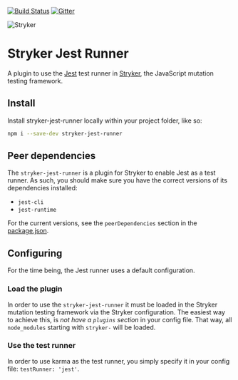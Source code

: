 [![Build Status](https://travis-ci.org/stryker-mutator/stryker-jest-runner.svg?branch=master)](https://travis-ci.org/stryker-mutator/stryker-jest-runner)
[![Gitter](https://badges.gitter.im/stryker-mutator/stryker.svg)](https://gitter.im/stryker-mutator/stryker?utm_source=badge&utm_medium=badge&utm_campaign=pr-badge)

![Stryker](https://github.com/stryker-mutator/stryker/raw/master/stryker-80x80.png)

# Stryker Jest Runner
A plugin to use the [Jest](http://facebook.github.io/jest/) test runner in [Stryker](http://stryker-mutator.github.io), the JavaScript mutation testing framework.

## Install

Install stryker-jest-runner locally within your project folder, like so:

```bash
npm i --save-dev stryker-jest-runner
```

## Peer dependencies

The `stryker-jest-runner` is a plugin for Stryker to enable Jest as a test runner. 
As such, you should make sure you have the correct versions of its dependencies installed:

* `jest-cli`
* `jest-runtime`

For the current versions, see the `peerDependencies` section in the [package.json](https://github.com/stryker-mutator/stryker-jest-runner/blob/master/package.json).

## Configuring

For the time being, the Jest runner uses a default configuration.

### Load the plugin

In order to use the `stryker-jest-runner` it must be loaded in the Stryker mutation testing framework via the Stryker configuration. 
The easiest way to achieve this, is *not have a `plugins` section* in your config file. That way, all `node_modules` starting with `stryker-` will be loaded.

### Use the test runner

In order to use karma as the test runner, you simply specify it in your config file: `testRunner: 'jest'`.